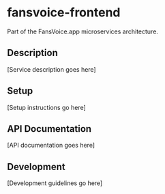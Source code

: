 ﻿# fansvoice-frontend

Part of the FansVoice.app microservices architecture.

## Description

[Service description goes here]

## Setup

[Setup instructions go here]

## API Documentation

[API documentation goes here]

## Development

[Development guidelines go here]
